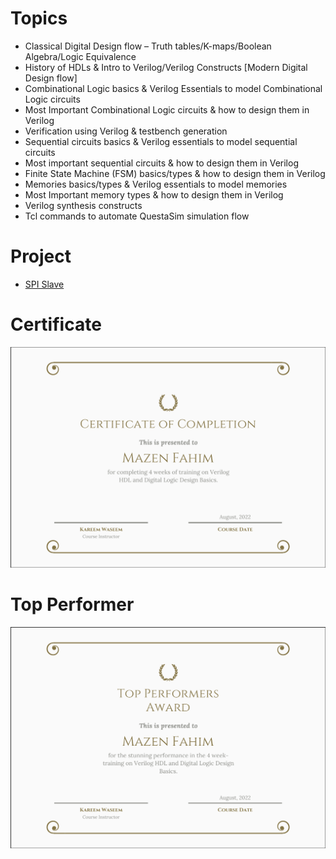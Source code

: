 # Topics

- Classical Digital Design flow – Truth tables/K-maps/Boolean Algebra/Logic Equivalence
- History of HDLs & Intro to Verilog/Verilog Constructs [Modern Digital Design flow]
- Combinational Logic basics & Verilog Essentials to model Combinational Logic circuits
- Most Important Combinational Logic circuits & how to design them in Verilog
- Verification using Verilog & testbench generation
- Sequential circuits basics & Verilog essentials to model sequential circuits
- Most important sequential circuits & how to design them in Verilog
- Finite State Machine (FSM) basics/types & how to design them in Verilog
- Memories basics/types & Verilog essentials to model memories
- Most Important memory types & how to design them in Verilog
- Verilog synthesis constructs
- Tcl commands to automate QuestaSim simulation flow

# Project
- [SPI Slave](https://github.com/mazarona/spi-slave)

# Certificate

![certification1](certificate.png?raw=true "certificate1")

# Top Performer
![certification2](top_performer_certificate.png?raw=true "certificate2")
